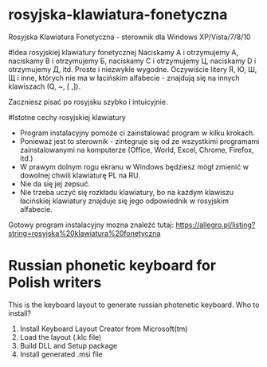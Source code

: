 # rosyjska-klawiatura-fonetyczna
Rosyjska Klawiatura Fonetyczna - sterownik dla Windows XP/Vista/7/8/10

#Idea rosyjskiej klawiatury fonetycznej
Naciskamy A i otrzymujemy А, naciskamy B i otrzymujemy Б, naciskamy C i otrzymujemy Ц, naciskamy D i otrzymujemy Д, itd. Proste i niezwykle wygodne. Oczywiście litery Я, Ю, Ш, Щ i inne, których nie ma w łacińskim alfabecie - znajdują się na innych klawiszach (Q, ~, [ ,]). 

Zaczniesz pisać po rosyjsku szybko i intuicyjnie.

#Istotne cechy rosyjskiej klawiatury
- Program instalacyjny pomoże ci zainstalować program w kilku krokach.
- Ponieważ jest to sterownik - zintegruje się od ze wszystkimi programami zainstalowanymi na komputerze (Office, World, Excel, Chrome, Firefox, itd.)
- W prawym dolnym rogu ekranu w Windows będziesz mógł zmienić w dowolnej chwili klawiaturę PL na RU.
- Nie da się jej zepsuć.
- Nie trzeba uczyć się rozkładu klawiatury, bo na każdym klawiszu łacińskiej klawiatury znajduje się jego odpowiednik w rosyjskim alfabecie.

Gotowy program instalacyjny mozna znaleźć tutaj:
https://allegro.pl/listing?string=rosyjska%20klawiatura%20fonetyczna

# Russian phonetic keyboard for Polish writers
This is the keyboard layout to generate russian photenetic keyboard.
Who to install?
1. Install Keyboard Layout Creator from Microsoft(tm)
2. Load the layout (.klc file)
3. Build DLL and Setup package
4. Install generated .msi file
